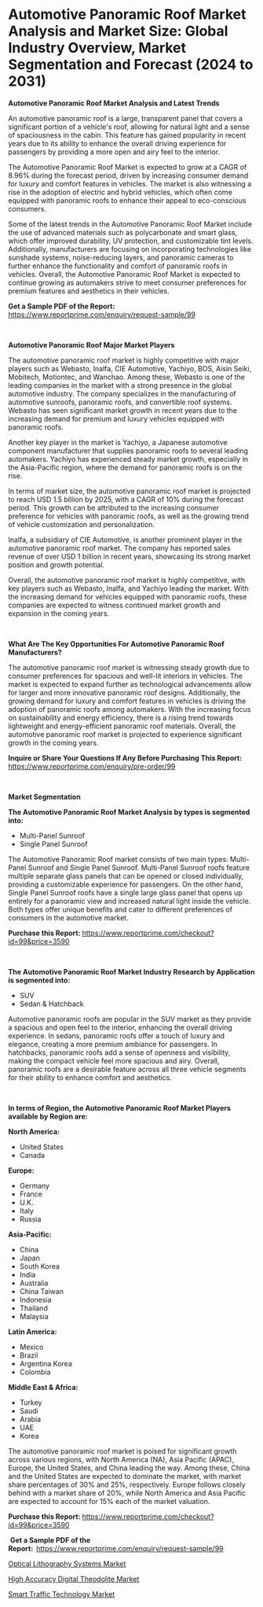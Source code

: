 <p><h1>Automotive Panoramic Roof Market Analysis and Market Size: Global Industry Overview, Market Segmentation and Forecast (2024 to 2031)</h1></p><p><strong>Automotive Panoramic Roof Market Analysis and Latest Trends</strong></p>
<p><p>An automotive panoramic roof is a large, transparent panel that covers a significant portion of a vehicle's roof, allowing for natural light and a sense of spaciousness in the cabin. This feature has gained popularity in recent years due to its ability to enhance the overall driving experience for passengers by providing a more open and airy feel to the interior.</p><p>The Automotive Panoramic Roof Market is expected to grow at a CAGR of 8.96% during the forecast period, driven by increasing consumer demand for luxury and comfort features in vehicles. The market is also witnessing a rise in the adoption of electric and hybrid vehicles, which often come equipped with panoramic roofs to enhance their appeal to eco-conscious consumers.</p><p>Some of the latest trends in the Automotive Panoramic Roof Market include the use of advanced materials such as polycarbonate and smart glass, which offer improved durability, UV protection, and customizable tint levels. Additionally, manufacturers are focusing on incorporating technologies like sunshade systems, noise-reducing layers, and panoramic cameras to further enhance the functionality and comfort of panoramic roofs in vehicles. Overall, the Automotive Panoramic Roof Market is expected to continue growing as automakers strive to meet consumer preferences for premium features and aesthetics in their vehicles.</p></p>
<p><strong>Get a Sample PDF of the Report:&nbsp;</strong> <a href="https://www.reportprime.com/enquiry/request-sample/99">https://www.reportprime.com/enquiry/request-sample/99</a></p>
<p>&nbsp;</p>
<p><strong>Automotive Panoramic Roof Major Market Players</strong></p>
<p><p>The automotive panoramic roof market is highly competitive with major players such as Webasto, Inalfa, CIE Automotive, Yachiyo, BOS, Aisin Seiki, Mobitech, Motiontec, and Wanchao. Among these, Webasto is one of the leading companies in the market with a strong presence in the global automotive industry. The company specializes in the manufacturing of automotive sunroofs, panoramic roofs, and convertible roof systems. Webasto has seen significant market growth in recent years due to the increasing demand for premium and luxury vehicles equipped with panoramic roofs.</p><p>Another key player in the market is Yachiyo, a Japanese automotive component manufacturer that supplies panoramic roofs to several leading automakers. Yachiyo has experienced steady market growth, especially in the Asia-Pacific region, where the demand for panoramic roofs is on the rise.</p><p>In terms of market size, the automotive panoramic roof market is projected to reach USD 1.5 billion by 2025, with a CAGR of 10% during the forecast period. This growth can be attributed to the increasing consumer preference for vehicles with panoramic roofs, as well as the growing trend of vehicle customization and personalization.</p><p>Inalfa, a subsidiary of CIE Automotive, is another prominent player in the automotive panoramic roof market. The company has reported sales revenue of over USD 1 billion in recent years, showcasing its strong market position and growth potential.</p><p>Overall, the automotive panoramic roof market is highly competitive, with key players such as Webasto, Inalfa, and Yachiyo leading the market. With the increasing demand for vehicles equipped with panoramic roofs, these companies are expected to witness continued market growth and expansion in the coming years.</p></p>
<p>&nbsp;</p>
<p><strong>What Are The Key Opportunities For Automotive Panoramic Roof Manufacturers?</strong></p>
<p><p>The automotive panoramic roof market is witnessing steady growth due to consumer preferences for spacious and well-lit interiors in vehicles. The market is expected to expand further as technological advancements allow for larger and more innovative panoramic roof designs. Additionally, the growing demand for luxury and comfort features in vehicles is driving the adoption of panoramic roofs among automakers. With the increasing focus on sustainability and energy efficiency, there is a rising trend towards lightweight and energy-efficient panoramic roof materials. Overall, the automotive panoramic roof market is projected to experience significant growth in the coming years.</p></p>
<p><strong>Inquire or Share Your Questions If Any Before Purchasing This Report:</strong> <a href="https://www.reportprime.com/enquiry/pre-order/99">https://www.reportprime.com/enquiry/pre-order/99</a></p>
<p>&nbsp;</p>
<p><strong>Market Segmentation</strong></p>
<p><strong>The Automotive Panoramic Roof Market Analysis by types is segmented into:</strong></p>
<p><ul><li>Multi-Panel Sunroof</li><li>Single Panel Sunroof</li></ul></p>
<p><p>The Automotive Panoramic Roof market consists of two main types: Multi-Panel Sunroof and Single Panel Sunroof. Multi-Panel Sunroof roofs feature multiple separate glass panels that can be opened or closed individually, providing a customizable experience for passengers. On the other hand, Single Panel Sunroof roofs have a single large glass panel that opens up entirely for a panoramic view and increased natural light inside the vehicle. Both types offer unique benefits and cater to different preferences of consumers in the automotive market.</p></p>
<p><strong>Purchase this Report:&nbsp;</strong><a href="https://www.reportprime.com/checkout?id=99&price=3590">https://www.reportprime.com/checkout?id=99&price=3590</a></p>
<p>&nbsp;</p>
<p><strong>The Automotive Panoramic Roof Market Industry Research by Application is segmented into:</strong></p>
<p><ul><li>SUV</li><li>Sedan & Hatchback</li></ul></p>
<p><p>Automotive panoramic roofs are popular in the SUV market as they provide a spacious and open feel to the interior, enhancing the overall driving experience. In sedans, panoramic roofs offer a touch of luxury and elegance, creating a more premium ambiance for passengers. In hatchbacks, panoramic roofs add a sense of openness and visibility, making the compact vehicle feel more spacious and airy. Overall, panoramic roofs are a desirable feature across all three vehicle segments for their ability to enhance comfort and aesthetics.</p></p>
<p>&nbsp;</p>
<p><strong>In terms of Region, the Automotive Panoramic Roof Market Players available by Region are:</strong></p>
<p>
    <p> <strong> North America: </strong>
        <ul>
            <li>United States</li>
            <li>Canada</li>
        </ul>
        </p> 
    <p> <strong> Europe: </strong>
        <ul>
            <li>Germany</li>
            <li>France</li>
            <li>U.K.</li>
            <li>Italy</li>
            <li>Russia</li>
        </ul>
        </p> 
    <p> <strong> Asia-Pacific: </strong>
        <ul>
            <li>China</li>
            <li>Japan</li>
            <li>South Korea</li>
            <li>India</li>
            <li>Australia</li>
            <li>China Taiwan</li>
            <li>Indonesia</li>
            <li>Thailand</li>
            <li>Malaysia</li>
        </ul>
        </p> 
    <p> <strong> Latin America: </strong>
        <ul>
            <li>Mexico</li>
            <li>Brazil</li>
            <li>Argentina Korea</li>
            <li>Colombia</li>
        </ul>
        </p> 
    <p> <strong> Middle East & Africa: </strong>
        <ul>
            <li>Turkey</li>
            <li>Saudi</li>
            <li>Arabia</li>
            <li>UAE</li>
            <li>Korea</li>
        </ul>
    </p>
    </p>
<p><p>The automotive panoramic roof market is poised for significant growth across various regions, with North America (NA), Asia Pacific (APAC), Europe, the United States, and China leading the way. Among these, China and the United States are expected to dominate the market, with market share percentages of 30% and 25%, respectively. Europe follows closely behind with a market share of 20%, while North America and Asia Pacific are expected to account for 15% each of the market valuation.</p></p>
<p><strong>Purchase this Report: </strong><a href="https://www.reportprime.com/checkout?id=99&price=3590">https://www.reportprime.com/checkout?id=99&price=3590</a></p>
<p>&nbsp;<strong>Get a Sample PDF of the Report:&nbsp;&nbsp;</strong><a href="https://www.reportprime.com/enquiry/request-sample/99">https://www.reportprime.com/enquiry/request-sample/99</a></p>
<p><strong></strong></p>
<p><p><a href="https://view.publitas.com/reportprime-1/optical-lithography-systems-market-dynamics-2023-2030-also-about-its-market-trends-projections-and-opportunities/">Optical Lithography Systems Market</a></p><p><a href="https://view.publitas.com/reportprime-1/high-accuracy-digital-theodolite-market-provides-detailed-segmentation-of-this-market-based-on-type-application-and-region-and-forecast-for-the-period-from-2023-2030/">High Accuracy Digital Theodolite Market</a></p><p><a href="https://view.publitas.com/reportprime-1/smart-traffic-technology-market-with-the-goal-of-estimating-the-market-size-and-future-growth-potential-of-various-market-segments-based-on-component-applications-end-user-and-region/">Smart Traffic Technology Market</a></p></p>